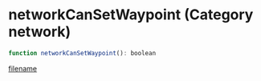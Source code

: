 # networkCanSetWaypoint (Category network)

```js
function networkCanSetWaypoint(): boolean
```

[filename](networkCanSetWaypoint_m.md ':include')